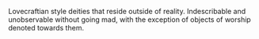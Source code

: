 Lovecraftian style deities that reside outside of reality. Indescribable and unobservable without going mad, with the exception of objects of worship denoted towards them. 